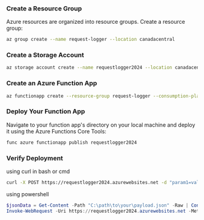 ### Create a Resource Group
Azure resources are organized into resource groups. Create a resource group:
```bash
az group create --name request-logger --location canadacentral
```
### Create a Storage Account
```bash
az storage account create --name requestlogger2024 --location canadacentral --resource-group request-logger --sku Standard_LRS
```
### Create an Azure Function App
```bash
az functionapp create --resource-group request-logger --consumption-plan-location canadacentral --runtime dotnet --functions-version 4 --name requestlogger2024 --storage-account requestlogger2024
```
### Deploy Your Function App
Navigate to your function app's directory on your local machine and deploy it using the Azure Functions Core Tools:
```bash
func azure functionapp publish requestlogger2024
```
### Verify Deployment
using curl in bash or cmd
```bash
curl -X POST https://requestlogger2024.azurewebsites.net -d "param1=value1&param2=value2"
```
using powershell
```powershell
$jsonData = Get-Content -Path "C:\path\to\your\payload.json" -Raw | ConvertFrom-Json
Invoke-WebRequest -Uri https://requestlogger2024.azurewebsites.net -Method POST -Body ($jsonData | ConvertTo-Json) -ContentType "application/json"
```
